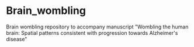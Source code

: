 # Brain_wombling
Brain wombling repository to accompany manuscript "Wombling the human brain: Spatial patterns consistent with progression towards Alzheimer's disease"
